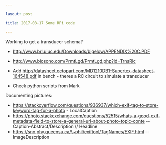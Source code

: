 ```yaml
---

layout: post

title: 2017-08-17 Some RPi code

---
```



Working to get a transducer schema?

-   http://www.brl.uiuc.edu/Downloads/bigelow/APPENDIX%20C.PDF
-   http://www.biosono.com/PrmtLgd/PrmtLgd.php?id=TrnsRlc
-   Add
    http://datasheet.octopart.com/MD1210DB1-Supertex-datasheet-164548.pdf
    in bench - theres a RC circuit to simulate a transducer

-   Check python scripts from Mark

Documenting pictures:

-   https://stackoverflow.com/questions/936937/which-exif-tag-to-store-keyword-tag-for-a-photo -
    LocalCaption
-   https://photo.stackexchange.com/questions/52515/whats-a-good-exif-metadata-field-to-store-a-general-url-about-photo-topic-conte
    -- Caption-Abstract/Description // Headline
-   https://sno.phy.queensu.ca/\~phil/exiftool/TagNames/EXIF.html --
    ImageDescription

